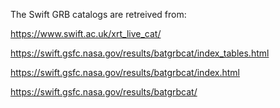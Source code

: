 The Swift GRB catalogs are retreived from: 

https://www.swift.ac.uk/xrt_live_cat/

https://swift.gsfc.nasa.gov/results/batgrbcat/index_tables.html

https://swift.gsfc.nasa.gov/results/batgrbcat/index.html

https://swift.gsfc.nasa.gov/results/batgrbcat/
